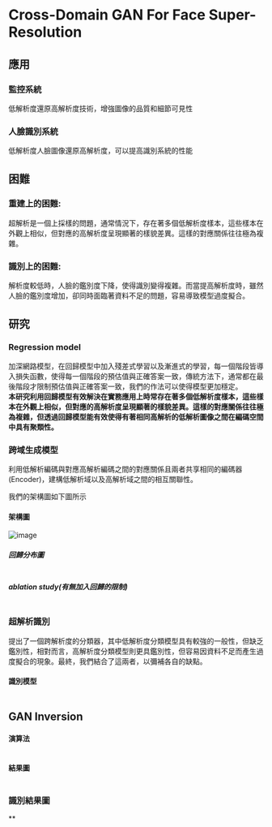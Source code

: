 # Cross-Domain GAN For Face Super-Resolution
## 應用  
### 監控系統  
低解析度還原高解析度技術，增強圖像的品質和細節可見性  
### 人臉識別系統  
低解析度人臉圖像還原高解析度，可以提高識別系統的性能  
      
## 困難  
### 重建上的困難:  
超解析是一個上採樣的問題，通常情況下，存在著多個低解析度樣本，這些樣本在外觀上相似，但對應的高解析度呈現顯著的樣貌差異。這樣的對應關係往往極為複雜。  
### 識別上的困難:  
解析度較低時，人臉的鑑別度下降，使得識別變得複雜。而當提高解析度時，雖然人臉的鑑別度增加，卻同時面臨著資料不足的問題，容易導致模型過度擬合。  

## 研究  
### Regression model  
加深網路模型，在回歸模型中加入殘差式學習以及漸進式的學習，每一個階段皆導入損失函數，使得每一個階段的預估值與正確答案一致，傳統方法下，通常都在最後階段才限制預估值與正確答案一致，我們的作法可以使得模型更加穩定。  
**本研究利用回歸模型有效解決在實務應用上時常存在著多個低解析度樣本，這些樣本在外觀上相似，但對應的高解析度呈現顯著的樣貌差異。這樣的對應關係往往極為複雜，但透過回歸模型能有效使得有著相同高解析的低解析圖像之間在編碼空間中具有聚類性。**   

### 跨域生成模型  
利用低解析編碼與對應高解析編碼之間的對應關係且兩者共享相同的編碼器(Encoder)，建構低解析域以及高解析域之間的相互關聯性。  

我們的架構圖如下圖所示  
#### 架構圖  
![image](https://github.com/wangbosen123/Cross-Domain-GAN-for-Face-Super-Resolution/assets/92494937/3cd14ed9-4663-4bd3-97df-23d48f8e189a)


##### 回歸分布圖  
![]()  

##### ablation study(有無加入回歸的限制)  
![]()  



### 超解析識別  
提出了一個跨解析度的分類器，其中低解析度分類模型具有較強的一般性，但缺乏鑑別性，相對而言，高解析度分類模型則更具鑑別性，但容易因資料不足而產生過度擬合的現象。最終，我們結合了這兩者，以彌補各自的缺點。 

#### 識別模型  
![]()  

## GAN Inversion

#### 演算法
![]()  

#### 結果圖  
![]()  

### 識別結果圖  
**![]() 







